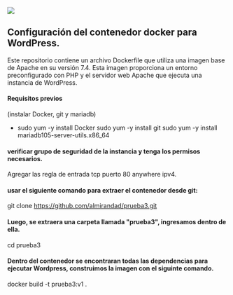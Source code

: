 ![](https://miro.medium.com/v2/resize:fit:1400/0*Wq1qEQ4ELhksep5-.jpg)

## Configuración del contenedor docker para WordPress.
Este repositorio contiene un archivo Dockerfile que utiliza una imagen base de Apache en su versión 7.4. Esta imagen proporciona un entorno preconfigurado con PHP y el servidor web Apache que ejecuta una instancia de WordPress.

#### Requisitos previos 
(instalar Docker, git y mariadb) 
- sudo yum -y install Docker
sudo yum -y install git
sudo yum -y install mariadb105-server-utils.x86_64

#### verificar grupo de seguridad de la instancia y tenga los permisos necesarios.
Agregar las regla de entrada tcp puerto 80 anywhere ipv4.


#### usar el siguiente comando para extraer el contenedor desde git:
git clone https://github.com/almirandad/prueba3.git

####  Luego, se extraera una carpeta llamada "prueba3", ingresamos dentro de ella.
cd prueba3

#### Dentro del contenedor se encontraran todas las dependencias para ejecutar Wordpress, construimos la imagen con el siguinte comando.
docker build -t prueba3:v1 .


